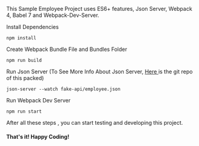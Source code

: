 This Sample Employee Project uses ES6+ features, Json Server, Webpack 4, Babel 7 and Webpack-Dev-Server.

Install Dependencies 
```
npm install 
```
Create Webpack Bundle File and Bundles Folder
```
npm run build

```
Run Json Server (To See More Info About Json Server, [Here ](https://github.com/typicode/json-server) is the git repo of this packed)
```
json-server --watch fake-api/employee.json
```
Run Webpack Dev Server 
```
npm run start
```

After all these steps , you can start testing and developing this project. 

#### That's it! Happy Coding!
